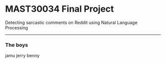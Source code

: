 # MAST30034 Final Project

Detecting sarcastic comments on Reddit using Natural Language Processing

--- 
### The boys
jamu
jerry
benny
